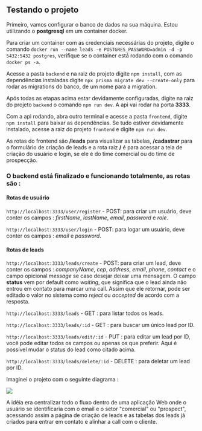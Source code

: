 ## Testando o projeto

Primeiro, vamos configurar o banco de dados na sua máquina. Estou utilizando o **postgresql** em um container docker.

Para criar um container com as credenciais necessárias do projeto, digite o comando `docker run --name leads -e POSTGRES_PASSWORD=admin -d -p 5432:5432 postgres`, verifique se o container está rodando com o comando `docker ps -a`.
<br>

Acesse a pasta `backend` e na raiz do projeto digite `npm install`, com as dependências instaladas digite `npx prisma migrate dev --create-only` para rodar as migrations do banco, de um nome para a migration.
<br>

Após todas as etapas acima estar devidamente configuradas, digite na raiz do projeto `backend` o comando `npm run dev`. A api vai rodar na porta **3333**.
<br>

Com a api rodando, abra outro terminal e acesse a pasta `frontend`, digite `npm install` para  baixar as dependências. Se tudo estiver devidamente instalado, acesse a raiz do projeto `frontend` e digite `npm run dev`. 

As rotas do frontend são **/leads** para visualizar as tabelas, **/cadastrar** para o formulário de criação de leads e a rota raiz **/** é para acessar a tela de criação do usuário e login, se ele é do time comercial ou do time de prospecção.
<br>

### O backend está finalizado e funcionando totalmente, as rotas são :

#### Rotas de usuário

`http://localhost:3333/user/register` - POST: para criar um usuário, deve conter os campos :
*firstName*, *lastName*, *email*, *password* e *role*.

`http://localhost:3333/user/login` - POST: para logar um usuário, deve conter os campos :
*email* e *password*.

#### Rotas de leads

`http://localhost:3333/leads/create` - POST: para criar um lead, deve conter os campos :
*companyName*, *cep*, *address*, *email*, *phone*, *contact* e o campo opicional *message* se caso desejar deixar uma mensagem. O campo **status** vem por default como *waiting*, que significa que o lead ainda não entrou em contato para marcar uma call. Assim que ele retornar, pode ser editado o valor no sistema como *reject* ou *accepted* de acordo com a resposta.

`http://localhost:3333/leads` - GET : para listar todos os leads.

`http://localhost:3333/leads/:id` - GET : para buscar um único lead por ID.

`http://localhost:3333/leads/edit/:id` - PUT : para editar um lead por ID, você pode editar todos os campos ou apenas os que preferir. Aqui é possível mudar o status do lead como citado acima.

`http://localhost:3333/leads/delete/:id` - DELETE : para deletar um lead por ID. 

Imaginei o projeto com o seguinte diagrama :

<img src="https://i.ibb.co/z83B6BB/Captura-de-tela-de-2023-11-16-14-09-28.png" />


A idéia era centralizar todo o fluxo dentro de uma aplicação Web onde o usuário se identificaria com o email e o setor "comercial" ou "prospect", acessando assim a página de criação de leads e as tabelas dos leads já criados para entrar em contato e alinhar a call com o cliente.
